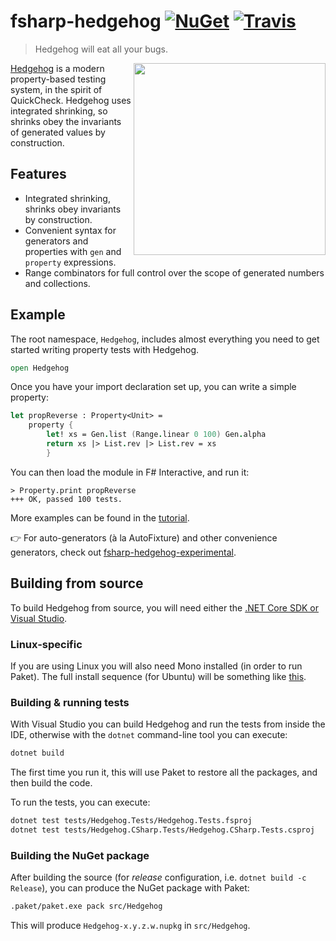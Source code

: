 fsharp-hedgehog [![NuGet][nuget-shield]][nuget] [![Travis][travis-shield]][travis]
========

> Hedgehog will eat all your bugs.

<img src="https://github.com/hedgehogqa/fsharp-hedgehog/raw/master/img/hedgehog-logo.png" width="307" align="right"/>

[Hedgehog](http://hedgehog.qa/) is a modern property-based testing
system, in the spirit of QuickCheck. Hedgehog uses integrated shrinking,
so shrinks obey the invariants of generated values by construction.

## Features

- Integrated shrinking, shrinks obey invariants by construction.
- Convenient syntax for generators and properties with `gen` and `property` expressions.
- Range combinators for full control over the scope of generated numbers and collections.

## Example

The root namespace, `Hedgehog`, includes almost
everything you need to get started writing property tests with Hedgehog.

```fs
open Hedgehog
```

Once you have your import declaration set up, you can write a simple property:

```fs
let propReverse : Property<Unit> =
    property {
        let! xs = Gen.list (Range.linear 0 100) Gen.alpha
        return xs |> List.rev |> List.rev = xs
        }
```

You can then load the module in F# Interactive, and run it:

```
> Property.print propReverse
+++ OK, passed 100 tests.

```

More examples can be found in the [tutorial](doc/tutorial.md).

👉 For auto-generators (à la AutoFixture) and other convenience generators, check out [fsharp-hedgehog-experimental](https://github.com/cmeeren/fsharp-hedgehog-experimental/).

## Building from source

To build Hedgehog from source, you will need either the
[.NET Core SDK or Visual Studio][net-core-sdk].

### Linux-specific

If you are using Linux you will also need Mono installed
(in order to run Paket). The full install sequence (for Ubuntu)
will be something like [this][ubuntu-steps].

### Building & running tests

With Visual Studio you can build Hedgehog and run the tests
from inside the IDE, otherwise with the `dotnet` command-line
tool you can execute:

```sh
dotnet build
```

The first time you run it, this will use Paket to restore all
the packages, and then build the code.

To run the tests, you can execute:

```sh
dotnet test tests/Hedgehog.Tests/Hedgehog.Tests.fsproj
dotnet test tests/Hedgehog.CSharp.Tests/Hedgehog.CSharp.Tests.csproj
```

### Building the NuGet package

After building the source (for *release* configuration, i.e.
`dotnet build -c Release`), you can produce the NuGet package with
Paket:

```sh
.paket/paket.exe pack src/Hedgehog
```

This will produce `Hedgehog-x.y.z.w.nupkg` in `src/Hedgehog`.

 [nuget]: https://www.nuget.org/packages/Hedgehog/
 [nuget-shield]: https://img.shields.io/nuget/dt/Hedgehog.svg?style=flat

 [travis]: https://travis-ci.org/hedgehogqa/fsharp-hedgehog
 [travis-shield]: https://travis-ci.org/hedgehogqa/fsharp-hedgehog.svg?branch=master

 [net-core-sdk]: https://www.microsoft.com/net/download/
 [ubuntu-steps]: https://github.com/hedgehogqa/fsharp-hedgehog/pull/153#issuecomment-364325504
